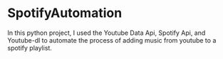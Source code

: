 # SpotifyAutomation
In this python project, I used the Youtube Data Api, Spotify Api, and Youtube-dl to automate the process of adding music from youtube to a spotify playlist. 
